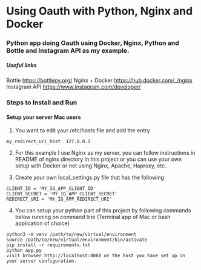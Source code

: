 # Using Oauth with Python, Nginx and Docker
### Python app doing Oauth using Docker, Nginx, Python and Bottle and Instagram API as my example.

##### Useful links
Bottle https://bottlepy.org/
Nginx + Docker https://hub.docker.com/_/nginx
Instagram API https://www.instagram.com/developer/

### Steps to Install and Run

#### Setup your server Mac users
1. You want to edit your /etc/hosts file and add the entry 
```
my_redirect_uri_host  127.0.0.1
```
2. For this example I use Nginx as my server, you can follow instructions in README of nginx directory in this project or you can use your own setup with Docker or not using Nginx, Apache, Haproxy, etc.

3. Create your own local_settings.py file that has the following
```
CLIENT_ID = 'MY_IG_APP_CLIENT_ID'
CLIENT_SECRET = 'MY_IG_APP_CLIENT_SECRET'
REDIRECT_URI = 'MY_IG_APP_REDIRECT_URI'
``` 

4. You can setup your python part of this project by following commands below running on command line (Terminal app of Mac or bash application of choice)

````
python3 -m venv /path/to/new/virtual/environment
source /path/to/new/virtual/environment/bin/activate
pip install -r requirements.txt
python app.py
visit browser http://localhost:8080 or the host you have set up in your server configuration.
````